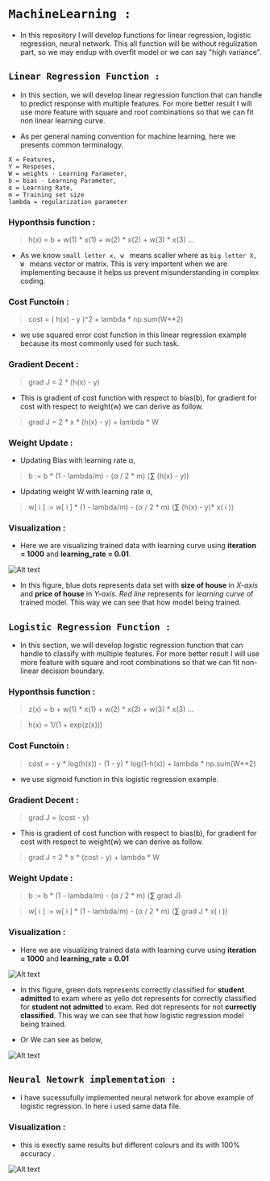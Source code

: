 # ```MachineLearning :``` 

- In this repository I will develop functions for linear regression, logistic regression, neural network. This all function will be without regulization part, so we may endup with overfit model or we can say "high variance".

## ```Linear Regression Function :```
- In this section, we will develop linear regression function that can handle to predict response with multiple features. For more better result I will use more feature with square and root combinations so that we can fit non linear learning curve.

- As per general naming convention for machine learning, here we presents common terminalogy.

```
X = Features,
Y = Resposes,
W = weights - Learning Parameter,
b = bias - Learning Parameter,
α = Learning Rate,
m = Training set size
lambda = regularization parameter
```

### Hyponthsis function :

> h(x) = b + w(1) * x(1) + w(2) * x(2) + w(3) * x(3) ...

- As we know `small letter x, w ` means scaller where as `big letter X, W ` means vector or matrix. This is very importent when we are implementing because it helps us prevent misunderstanding in complex coding.

### Cost Functoin :

> cost = ( h(x) - y )^2  + lambda * np.sum(W**2)

- we use squared error cost function in this linear regression example because its most commonly used for such task.

### Gradient Decent :

> grad J = 2 * (h(x) - y) 

- This is gradient of cost function with respect to bias(b), for gradient for cost with respect to weight(w) we can derive as follow.

> grad J = 2 * x * (h(x) - y) + lambda * W

### Weight Update : 

- Updating Bias with learning rate α,

> b := b * (1 - lambda/m) - (α / 2 * m) (**∑** (h(x) - y))

- Updating weight W with learning rate α,

> w[ i ] := w[ i ] * (1 - lambda/m) - (α / 2 * m) (**∑** (h(x) - y)* x( i ))

### Visualization :

- Here we are visualizing trained data with learning curve using **iteration = 1000** and **learning_rate = 0.01**.

![Alt text](https://github.com/ChaudhariHarsh/MachineLearning/blob/master/LinearRe.png)

- In this figure, blue dots represents data set with **size of house** in *X-axis* and **price of house** in *Y-axis*. *Red line* represents for *learning curve* of trained model. This way we can see that how model being trained.


## ```Logistic Regression Function :```

- In this section, we will develop logistic regression function that can handle to classify with multiple features. For more better result I will use more feature with square and root combinations so that we can fit non-linear decision boundary.


### Hyponthsis function :

> z(x) = b + w(1) * x(1) + w(2) * x(2) + w(3) * x(3) ...

> h(x) = 1/(1 + exp(z(x)))

### Cost Functoin :

> cost = - y * log(h(x)) - (1 - y) * log(1-h(x)) + lambda * np.sum(W**2)

- we use sigmoid function in this logistic regression example.

### Gradient Decent :

> grad J = (cost - y)

- This is gradient of cost function with respect to bias(b), for gradient for cost with respect to weight(w) we can derive as follow.

> grad J = 2 * x * (cost - y) + lambda * W

### Weight Update : 

> b := b * (1 - lambda/m) - (α / 2 * m) (**∑** grad J)

> w[ i ] := w[ i ] * (1 - lambda/m) - (α / 2 * m) (**∑** grad J * x( i ))

### Visualization :

- Here we are visualizing trained data with learning curve using **iteration = 1000** and **learning_rate = 0.01** 

![Alt text](https://github.com/ChaudhariHarsh/MachineLearning/blob/master/LogRe.png)

- In this figure, green dots represents correctly classified for **student admitted** to exam where as yello dot represents for correctly classified for **student not admitted** to exam. Red dot represents for not **currectly classified**. This way we can see that how logistic regression model being trained.

- Or We can see as below,

![Alt text](https://github.com/ChaudhariHarsh/MachineLearning/blob/master/LogisticRe.png)


## ```Neural Netowrk implementation :``` 
- I have sucessufully implemented neural network for above example of logistic regression. In here i used same data file.

### Visualization :
- this is exectly same results but different colours and its with 100% accuracy .

![Alt text](https://github.com/ChaudhariHarsh/MachineLearning/blob/master/neuralnet.png)
